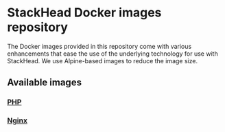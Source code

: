 # StackHead Docker images repository

The Docker images provided in this repository come with various enhancements that ease the use of the underlying
technology for use with StackHead. We use Alpine-based images to reduce the image size.

## Available images

### [PHP](./php/README.md)

### [Nginx](./nginx/README.md)

